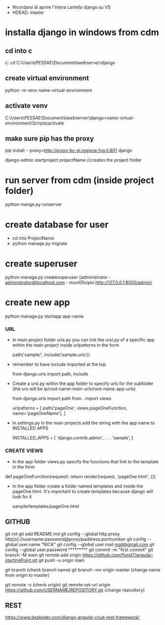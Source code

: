 - Ricordarsi di aprire l'intera cartella django su VS
- HDEAD: master

# installa django in windows from cdm
## cd into c
c:
cd C:\Users\PESSAE\Documents\webserver\django
## create virtual environment
python -m venv name-virtual-environment
## activate venv
C:\Users\PESSAE\Documents\webserver\django>name-virtual-environment\Scripts\activate
## make sure pip has the proxy
pip install --proxy=http://proxy-bc-el.regione.fvg.it:801 django

django-admin startproject projectName  //creates the project folder 

# run server from cdm (inside project folder)
python mange.py runserver

# create database for user
- cd into ProjectName
- python manage.py migrate

# create superuser
python manage.py createsuperuser
(administrator - administrator@localhost.com - muni05cipio
http://127.0.0.1:8000/admin/

# create new app
python manage.py startapp app-name




### URL
- In main project folder urls.py you can link the ursl.py of a specific app within the main project inside urlpatterns in the form

    path('sample/', include('sample.urls'))

- remember to have include imported at the top

    from django.urls import path, include

- Create a ursl.py within the app folder to specify urls for the subfolder (the urs will be ip/root-name-main-urls/root-name-app-urls) 

    from django.urls import path
    from . import views

    urlpatterns = [
        path('pageOne', views.pageOneFunction, name='pageOneName'),
    ]

- In settings.py in the main projects add the string with the app name to INSTALLED APPS

    INSTALLED_APPS = [
        'django.contrib.admin',
        . . .
        'sample',
    ]



### CREATE VIEWS
- In the app folder views.py specify the functions that link to the template in the form

def pageOneFunction(request):
    return render(request, 'pageOne.html', {})

- In the app folder create a folder named templates and inside the pageOne.html. It's important to create templates because django will look for it

    sample/templates/pageOne.html



## GITHUB
git init 
git add README.md 
git config --global http.proxy http[s]://username:password@proxyipaddress:portnumber 
git config --global user.name "NICK" 
git config --global user.mail mail@gmail.com 
git config --global user.password ********* 
git commit -m "first commit" 
git branch -M main 
git remote add origin https://github.com/flond7/angular-startingPoint.git 
git push -u origin main

git branch (check branch name)
git branch -mv origin master (change name from origin to master)

git remote -v (check origin)
git remote set-url origin https://github.com/USERNAME/REPOSITORY.git (change repository)







## REST
https://www.bezkoder.com/django-angular-crud-rest-framework/